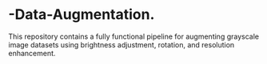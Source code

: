 # -Data-Augmentation.
This repository contains a fully functional pipeline for augmenting grayscale image datasets using brightness adjustment, rotation, and resolution enhancement.
